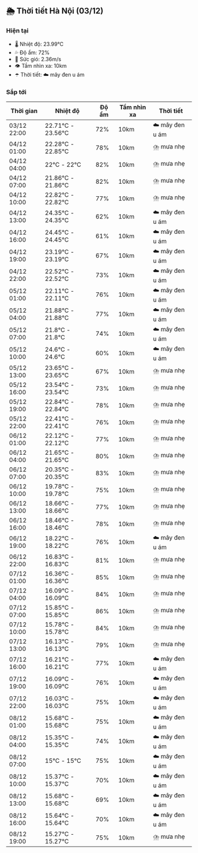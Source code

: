 ## 🌦️ Thời tiết Hà Nội (03/12)

### Hiện tại

- 🌡️ Nhiệt độ: 23.99℃
- 💦 Độ ẩm: 72%
- 💨 Sức gió: 2.36m/s
- 👁️ Tầm nhìn xa: 10km
- ☂️ Thời tiết: ☁️ mây đen u ám

### Sắp tới

| Thời gian | Nhiệt độ | Độ ẩm | Tầm nhìn xa | Thời tiết |
| --- | --- | --- | --- | --- |
| 03/12 22:00 | 22.71℃ - 23.56℃ | 72% | 10km | ☁️ mây đen u ám |
| 04/12 01:00 | 22.28℃ - 22.85℃ | 78% | 10km | ⛈️ mưa nhẹ |
| 04/12 04:00 | 22℃ - 22℃ | 82% | 10km | ⛈️ mưa nhẹ |
| 04/12 07:00 | 21.86℃ - 21.86℃ | 82% | 10km | ⛈️ mưa nhẹ |
| 04/12 10:00 | 22.82℃ - 22.82℃ | 77% | 10km | ⛈️ mưa nhẹ |
| 04/12 13:00 | 24.35℃ - 24.35℃ | 62% | 10km | ☁️ mây đen u ám |
| 04/12 16:00 | 24.45℃ - 24.45℃ | 61% | 10km | ☁️ mây đen u ám |
| 04/12 19:00 | 23.19℃ - 23.19℃ | 67% | 10km | ☁️ mây đen u ám |
| 04/12 22:00 | 22.52℃ - 22.52℃ | 73% | 10km | ☁️ mây đen u ám |
| 05/12 01:00 | 22.11℃ - 22.11℃ | 76% | 10km | ☁️ mây đen u ám |
| 05/12 04:00 | 21.88℃ - 21.88℃ | 77% | 10km | ☁️ mây đen u ám |
| 05/12 07:00 | 21.8℃ - 21.8℃ | 74% | 10km | ☁️ mây đen u ám |
| 05/12 10:00 | 24.6℃ - 24.6℃ | 60% | 10km | ☁️ mây đen u ám |
| 05/12 13:00 | 23.65℃ - 23.65℃ | 67% | 10km | ⛈️ mưa nhẹ |
| 05/12 16:00 | 23.54℃ - 23.54℃ | 73% | 10km | ⛈️ mưa nhẹ |
| 05/12 19:00 | 22.84℃ - 22.84℃ | 78% | 10km | ⛈️ mưa nhẹ |
| 05/12 22:00 | 22.41℃ - 22.41℃ | 76% | 10km | ⛈️ mưa nhẹ |
| 06/12 01:00 | 22.12℃ - 22.12℃ | 77% | 10km | ⛈️ mưa nhẹ |
| 06/12 04:00 | 21.65℃ - 21.65℃ | 80% | 10km | ⛈️ mưa nhẹ |
| 06/12 07:00 | 20.35℃ - 20.35℃ | 83% | 10km | ⛈️ mưa nhẹ |
| 06/12 10:00 | 19.78℃ - 19.78℃ | 75% | 10km | ⛈️ mưa nhẹ |
| 06/12 13:00 | 18.66℃ - 18.66℃ | 77% | 10km | ⛈️ mưa nhẹ |
| 06/12 16:00 | 18.46℃ - 18.46℃ | 78% | 10km | ⛈️ mưa nhẹ |
| 06/12 19:00 | 18.22℃ - 18.22℃ | 76% | 10km | ☁️ mây đen u ám |
| 06/12 22:00 | 16.83℃ - 16.83℃ | 81% | 10km | ⛈️ mưa nhẹ |
| 07/12 01:00 | 16.36℃ - 16.36℃ | 85% | 10km | ⛈️ mưa nhẹ |
| 07/12 04:00 | 16.09℃ - 16.09℃ | 84% | 10km | ⛈️ mưa nhẹ |
| 07/12 07:00 | 15.85℃ - 15.85℃ | 86% | 10km | ⛈️ mưa nhẹ |
| 07/12 10:00 | 15.78℃ - 15.78℃ | 84% | 10km | ⛈️ mưa nhẹ |
| 07/12 13:00 | 16.13℃ - 16.13℃ | 79% | 10km | ⛈️ mưa nhẹ |
| 07/12 16:00 | 16.21℃ - 16.21℃ | 77% | 10km | ☁️ mây đen u ám |
| 07/12 19:00 | 16.09℃ - 16.09℃ | 76% | 10km | ☁️ mây đen u ám |
| 07/12 22:00 | 16.03℃ - 16.03℃ | 75% | 10km | ☁️ mây đen u ám |
| 08/12 01:00 | 15.68℃ - 15.68℃ | 75% | 10km | ☁️ mây đen u ám |
| 08/12 04:00 | 15.35℃ - 15.35℃ | 74% | 10km | ☁️ mây đen u ám |
| 08/12 07:00 | 15℃ - 15℃ | 75% | 10km | ☁️ mây đen u ám |
| 08/12 10:00 | 15.37℃ - 15.37℃ | 70% | 10km | ☁️ mây đen u ám |
| 08/12 13:00 | 15.68℃ - 15.68℃ | 69% | 10km | ☁️ mây đen u ám |
| 08/12 16:00 | 15.64℃ - 15.64℃ | 70% | 10km | ☁️ mây đen u ám |
| 08/12 19:00 | 15.27℃ - 15.27℃ | 75% | 10km | ⛈️ mưa nhẹ |
